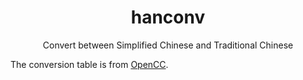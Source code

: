<div align="center">

# hanconv

Convert between Simplified Chinese and Traditional Chinese

</div>

The conversion table is from [OpenCC](https://github.com/BYVoid/OpenCC).
